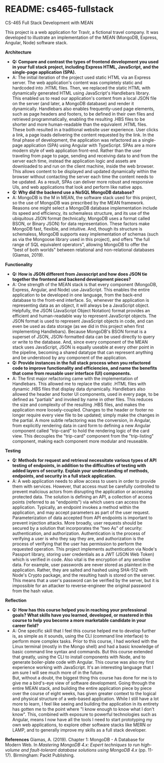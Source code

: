 # README: cs465-fullstack
CS-465 Full Stack Development with MEAN

This project is a web application for Travlr, a fictional travel company. It was developed to illustrate an implementation of the MEAN (MongoDB, Express, Angular, Node) software stack. 

**Architecture**

- **Q: Compare and contrast the types of frontend development you used in your full stack project, including Express HTML, JavaScript, and the single-page application (SPA).**
- A: The initial iteration of the project used static HTML via an Express server. The web application's content was completely static and hardcoded into .HTML files. Then, we replaced the static HTML with dynamically generated HTML using JavaScript's Handlebars library. This enabled us to read our application's content from a local JSON file on the server (and later, a MongoDB database) and render it dynamically. Handlebars also enables frequently-used page elements, such as page headers and footers, to be defined in their own files and retrieved programmatically, enabling the resulting .HBS files to be shorter and more human-readable than the equivalent .HTML files. These both resulted in a traditional website user experience. User clicks a link, a page loads delivering the content requested by the link. In the final phase of development, the application was refactored as a single-page application (SPA) using Angular with TypeScript. SPAs are a more modern style of web application front-end. Rather than the user traveling from page to page, sending and receiving data to and from the server each time, instead the application logic and assets are downloaded to and run on the client machine, inside the web browser. This allows content to be displayed and updated dynamically within the browser without contacting the server each time the content needs to be updated. As a result, SPAs can deliver more robust and responsive UIs, and web applications that look and perform like native apps.
- **Q: Why did the backend use a NoSQL MongoDB database?**
- A: MongoDB is the M in MEAN, the software stack used for this project, so the use of MongoDB was prescribed by the MEAN framework. Reasons one might select a MongoDB database implementation include its speed and efficiency, its schemaless structure, and its use of the ubiquitous JSON format (technically, MongoDB uses a format called BSON, or Binary JSON) for data representation. These factors make MongoDB fast, flexible, and intuitive. And, though its structure is schemaless, MongoDB supports easy implementation of schemas (such as via the Mongoose library used in this project), and offers "the full range of SQL equivalent operators", allowing MongoDB to offer the "best of both worlds" between relational and non-relational databases (Giamas, 2019). 

**Functionality**
- **Q: How is JSON different from Javascript and how does JSON tie together the frontend and backend development pieces?**
- A: One strength of the MEAN stack is that every component (MongoDB, Express, Angular, and Node) use JavaScript. This enables the entire application to be developed in one language, from the back-end database to the front-end interface. So, whenever the application is representing data as an object, it will always be a JavaScript object. Helpfully, the JSON (JavaScript Object Notation) format provides an efficient and human-readable way to represent JavaScript objects. The JSON format is used to represent JavaScript objects in code, and can even be used as data storage (as we did in this project when first implementing Handlebars). Because MongoDB's BSON format is a superset of JSON, JSON-formatted data can be used directly to query or write to the database. And, since every component of the MEAN stack uses JavaScript, JSON is equally useable at every other point in the pipeline, becoming a shared datatype that can represent anything and be understood by any component of the application.
- **Q: Provide instances in the full stack process when you refactored code to improve functionality and efficiencies, and name the benefits that come from reusable user interface (UI) components.**
- A: The first major refactoring came with the implementation of Handlebars. This allowed me to replace the static .HTML files with dynamic .HBS files that display data dynamically. Handlebars also allowed the header and footer UI components, used in every page, to be defined as "partials" and invoked by name in other files. This reduces the size and complexity of the resulting .HBS files, and makes the application more loosely-coupled. Changes to the header or footer no longer require every view file to be updated; simply make the changes in the partial. A more subtle refactoring was the conversion, in Angular, from explicitly rendering data in card form to defining a new Angular component called "trip-card" to hold the rendering logic of the card view. This decouples the "trip-card" component from the "trip-listing" component, making each component more modular and reuseable. 

**Testing**
- **Q: Methods for request and retrieval necessitate various types of API testing of endpoints, in addition to the difficulties of testing with added layers of security. Explain your understanding of methods, endpoints, and security in a full stack application.**
- A: A web application needs to allow access to users in order to provide them with services. However, that access must be carefully controlled to prevent malicious actors from disrupting the application or accessing protected data. The solution is defining an API, a collection of access points (referred to as "endpoints") via which users can access the application. Typically, an endpoint invokes a method within the application, and may accept parameters as part of the user request. Parameterization of data accepted from API endpoints is important to prevent injection attacks. More broadly, user requests should be secured by a solution that incorporates the "two As" of security: authentication, and authorization. Authentication is the process of verifying a user is who they say they are, and authorization is the process of verifying that the user has permission to perform the requested operation. This project implements authentication via Node's Passport library, storing user credentials as a JWT (JSON Web Token) which is verified in code. Also vital is the encryption of any sensitive data. For example, user passwords are never stored as plaintext in the application. Rather, they are salted and hashed using SHA-512 with Node's Crypto package, and the resulting hash is stored on the server. This means that a user's password can be verified by the server, but it is impossible for an attacker to reverse-engineer the original password from the hash value.

**Reflection**
- **Q: How has this course helped you in reaching your professional goals? What skills have you learned, developed, or mastered in this course to help you become a more marketable candidate in your career field?**
- A: One specific skill that I feel this course helped me to develop further is, as simple as it sounds, using the CLI (command line interface) to perform more complex tasks. Prior to this course, I had worked with the Linux terminal (mostly in the Mongo shell) and had a basic knowledge of basic command line syntax and commands. But this course extended that greatly, using the CLI to install components with Node, and to generate boiler-plate code with Angular. This course was also my first experience working with JavaScript. It's an interesting language that I am sure I will see much more of in the future.  
But, without a doubt, the biggest thing this course has done for me is to give me a bird's-eye view of software development. Going through the entire MEAN stack, and building the entire application piece by piece over the course of eight weeks, has given greater context to the logical and physical structure of a web-based application. While I still have a lot more to learn, I feel like seeing and building the application in its entirety has gotten me to the point where "I know enough to know what I don't know". This, combined with exposure to powerful technologies such as Angular, means I now have all the tools I need to start prototyping my own web applications, to explore other software stacks like MERN or LAMP, and to generally improve my skills as a full stack developer.

**References**
Giamas, A. (2019). Chapter 1: MongoDB - A Database for Modern Web. In *Mastering MongoDB 4.x: Expert techniques to run high-volume and fault-tolerant database solutions using MongoDB 4.x* (pp. 11-17). Birmingham: Packt Publishing.
